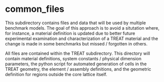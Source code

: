 # common_files

This subdirectory contains files and data that will be used by multiple benchmark models. The goal of this approach is to avoid a
situtation where, for instance, a material definition is updated due to better future experimental examination and characterization
of a TREAT material and the change is made in some benchmarks but missed / forgotten in others.

All files are contained within the TREAT subdirectory. This directory will contain material definitions, system constants / 
physical dimension parameters, the python script for automated generation of cells in the TREAT geometry, the element / assembly
definitions, and the geometric definition for regions outside the core lattice itself.
